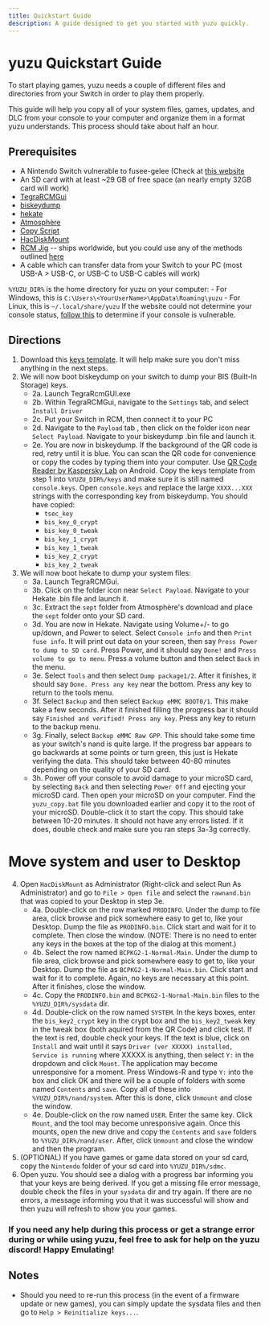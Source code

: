 ```yaml
---
title: Quickstart Guide
description: A guide designed to get you started with yuzu quickly.
---
```


# yuzu Quickstart Guide

To start playing games, yuzu needs a couple of different files and directories from your Switch in order to play them properly.

This guide will help you copy all of your system files, games, updates, and DLC from your console to your computer and organize them in a format yuzu understands. This process should take about half an hour.

## Prerequisites
- A Nintendo Switch vulnerable to fusee-gelee (Check at [this website](https://damota.me/ssnc/checker)
- An SD card with at least ~29 GB of free space (an nearly empty 32GB card will work)
- [TegraRCMGui](https://github.com/eliboa/TegraRcmGUI/releases)
- [biskeydump](http://switchtools.sshnuke.net/)
- [hekate](https://github.com/CTCaer/hekate/releases/)
- [Atmosphère](https://github.com/Atmosphere-NX/Atmosphere/releases)
- [Copy Script](https://yuzu-emu.org/help/quickstart/yuzu_copy.bat)
- [HacDiskMount](https://files.sshnuke.net/HacDiskMount1055.zip)
- [RCM Jig](https://switchjigs.com/) -- ships worldwide, but you could use any of the methods outlined [here](https://nh-server.github.io/switch-guide/user_guide/entering_rcm/)
- A cable which can transfer data from your Switch to your PC (most USB-A > USB-C, or USB-C to USB-C cables will work)

`%YUZU_DIR%` is the home directory for yuzu on your computer:
    - For Windows, this is `C:\Users\<YourUserName>\AppData\Roaming\yuzu`
    - For Linux, this is `~/.local/share/yuzu`
    If the website could not determine your console status, [follow this](https://nh-server.github.io/switch-guide/user_guide/sending_payload/) to determine if your console is vulnerable.

## Directions
1. Download this [keys template](https://yuzu-emu.org/help/quickstart/console.keys). It will help make sure you don't miss anything in the next steps.
2. We will now boot biskeydump on your switch to dump your BIS (Built-In Storage) keys.
    - 2a. Launch TegraRcmGUI.exe 
    - 2b. Within TegraRCMGui, navigate to the `Settings` tab, and select `Install Driver`
    - 2c. Put your Switch in RCM, then connect it to your PC 
    - 2d. Navigate to the `Payload` tab , then click on the folder icon near `Select Payload`. Navigate to your biskeydump .bin file and launch it.
    - 2e. You are now in biskeydump. If the background of the QR code is red, retry until it is blue. You can scan the QR code for convenience or copy the codes by typing them into your computer. Use [QR Code Reader by Kaspersky Lab](https://play.google.com/store/apps/details?id=com.kaspersky.qrscanner) on Android. Copy the keys template from step 1 into `%YUZU_DIR%/keys` and make sure it is still named `console.keys`. Open `console.keys` and replace the large `XXXX...XXX` strings with the corresponding key from biskeydump. You should have copied:
        - `tsec_key`
        - `bis_key_0_crypt`
        - `bis_key_0_tweak`
        - `bis_key_1_crypt`
        - `bis_key_1_tweak`
        - `bis_key_2_crypt`
        - `bis_key_2_tweak`
3. We will now boot hekate to dump your system files:
    - 3a. Launch TegraRCMGui.
    - 3b. Click on the folder icon near `Select Payload`. Navigate to your Hekate .bin file and launch it.
    - 3c. Extract the `sept` folder from Atmosphère's download and place the `sept` folder onto your SD card.
    - 3d. You are now in Hekate. Navigate using Volume+/- to go up/down, and Power to select. Select `Console info` and then `Print fuse info`. It will print out data on your screen, then say `Press Power to dump to SD card`. Press Power, and it should say `Done!` and `Press volume to go to menu`. Press a volume button and then select `Back` in the menu.
    - 3e. Select `Tools` and then select `Dump package1/2`. After it finishes, it should say `Done. Press any key` near the bottom. Press any key to return to the tools menu.
    - 3f. Select `Backup` and then select `Backup eMMC BOOT0/1`. This make take a few seconds. After it finished filling the progress bar it should say `Finished and verified! Press any key`. Press any key to return to the backup menu.
    - 3g. Finally, select `Backup eMMC Raw GPP`. This should take some time as your switch's nand is quite large. If the progress bar appears to go backwards at some points or turn green, this just is Hekate verifying the data. This should take between 40-80 minutes depending on the quality of your SD card.
    - 3h. Power off your console to avoid damage to your microSD card, by selecting `Back` and then selecting `Power Off` and ejecting your microSD card. Then open your microSD on your computer. Find the `yuzu_copy.bat` file you downloaded earlier and copy it to the root of your microSD. Double-click it to start the copy. This should take between 10-20 minutes. It should not have any errors listed. If it does, double check and make sure you ran steps 3a-3g correctly.

# Move system and user to Desktop
4. Open `HacDiskMount` as Administrator (Right-click and select Run As Administrator) and go to `File > Open file` and select the `rawnand.bin` that was copied to your Desktop in step 3e.
    - 4a. Double-click on the row marked `PRODINFO`. Under the dump to file area, click browse and pick somewhere easy to get to, like your Desktop. Dump the file as `PRODINFO.bin`. Click start and wait for it to complete. Then close the window. (NOTE: There is no need to enter any keys in the boxes at the top of the dialog at this moment.)
    - 4b. Select the row named `BCPKG2-1-Normal-Main`. Under the dump to file area, click browse and pick somewhere easy to get to, like your Desktop. Dump the file as `BCPKG2-1-Normal-Main.bin`. Click start and wait for it to complete. Again, no keys are necessary at this point. After it finishes, close the window.
    - 4c. Copy the `PRODINFO.bin` and `BCPKG2-1-Normal-Main.bin` files to the `%YUZU_DIR%/sysdata` dir.
    - 4d. Double-click on the row named `SYSTEM`. In the keys boxes, enter the `bis_key2_crypt` key in the crypt box and the `bis_key2_tweak` key in the tweak box (both aquired from the QR Code) and click test. If the text is red, double check your keys. If the text is blue, click on `Install` and wait until it says `Driver (ver XXXXX) installed, Service is running` where XXXXX is anything, then select `Y:` in the dropdown and click `Mount`. The application may become unresponsive for a moment. Press Windows-R and type `Y:` into the box and click OK and there will be a couple of folders with some named `Contents` and `save`. Copy all of these into `%YUZU_DIR%/nand/system`. After this is done, click `Unmount` and close the window.
    - 4e. Double-click on the row named `USER`. Enter the same key. Click `Mount`, and the tool may become unresponsive again. Once this mounts, open the new drive and copy the `Contents` and `save` folders to `%YUZU_DIR%/nand/user`. After, click `Unmount` and close the window and then the program.
5. (OPTIONAL) If you have games or game data stored on your sd card, copy the `Nintendo` folder of your sd card into `%YUZU_DIR%/sdmc`.
6. Open yuzu. You should see a dialog with a progress bar informing you that your keys are being derived. If you get a missing file error message, double check the files in your `sysdata` dir and try again. If there are no errors, a message informing you that it was successful will show and then yuzu will refresh to show you your games. 

### If you need any help during this process or get a strange error during or while using yuzu, feel free to ask for help on the yuzu discord! Happy Emulating!

## Notes
- Should you need to re-run this process (in the event of a firmware update or new games), you can simply update the sysdata files and then go to `Help > Reinitialize keys...`. 
